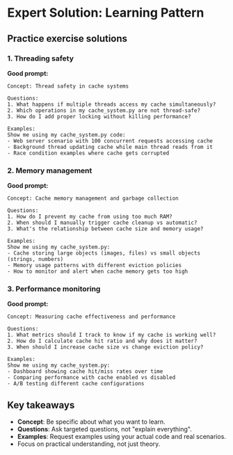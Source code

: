 # Expert Solution: Learning Pattern

## Practice exercise solutions

### 1. Threading safety

**Good prompt:**
```
Concept: Thread safety in cache systems

Questions:
1. What happens if multiple threads access my cache simultaneously?
2. Which operations in my cache_system.py are not thread-safe?
3. How do I add proper locking without killing performance?

Examples:
Show me using my cache_system.py code:
- Web server scenario with 100 concurrent requests accessing cache
- Background thread updating cache while main thread reads from it
- Race condition examples where cache gets corrupted
```

### 2. Memory management

**Good prompt:**
```
Concept: Cache memory management and garbage collection

Questions:
1. How do I prevent my cache from using too much RAM?
2. When should I manually trigger cache cleanup vs automatic?
3. What's the relationship between cache size and memory usage?

Examples:
Show me using my cache_system.py:
- Cache storing large objects (images, files) vs small objects (strings, numbers)
- Memory usage patterns with different eviction policies
- How to monitor and alert when cache memory gets too high
```

### 3. Performance monitoring

**Good prompt:**
```
Concept: Measuring cache effectiveness and performance

Questions:
1. What metrics should I track to know if my cache is working well?
2. How do I calculate cache hit ratio and why does it matter?
3. When should I increase cache size vs change eviction policy?

Examples:
Show me using my cache_system.py:
- Dashboard showing cache hit/miss rates over time
- Comparing performance with cache enabled vs disabled
- A/B testing different cache configurations
```

## Key takeaways

- **Concept**: Be specific about what you want to learn.
- **Questions**: Ask targeted questions, not "explain everything".
- **Examples**: Request examples using your actual code and real scenarios.
- Focus on practical understanding, not just theory.
